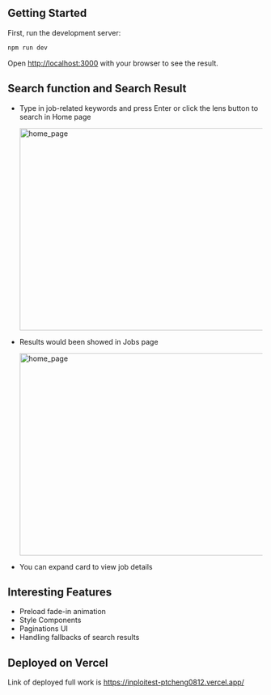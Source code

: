 ## Getting Started

First, run the development server:

```bash
npm run dev
```

Open [http://localhost:3000](http://localhost:3000) with your browser to see the result.


## Search function and Search Result

- Type in job-related keywords and press Enter or click the lens button to search in Home page

  <img src="https://i.imgur.com/KOS8Ujz.png" alt="home_page" style="height: 400px; width:700px;"/>
- Results would been showed in Jobs page

  <img src="https://i.imgur.com/93Xz9r5.png" alt="home_page" style="height: 400px; width:700px;"/>
- You can expand card to view job details

## Interesting Features

- Preload fade-in animation
- Style Components
- Paginations UI
- Handling fallbacks of search results

## Deployed on Vercel

Link of deployed full work is https://inploitest-ptcheng0812.vercel.app/
